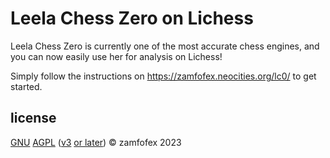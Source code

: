 Leela Chess Zero on Lichess
===

Leela Chess Zero is currently one of the most accurate chess engines, and you can now easily use her for analysis on Lichess!

Simply follow the instructions on <https://zamfofex.neocities.org/lc0/> to get started.

license
---

[GNU][GPL] [AGPL] ([v3][AGPLv3] [or later][GPLv3+]) © zamfofex 2023

[GPL]: <https://www.gnu.org/licenses/>
[AGPL]: <https://www.gnu.org/licenses/why-affero-gpl.html>
[AGPLv3]: <https://www.gnu.org/licenses/agpl-3.0>
[GPLv3+]: <https://www.gnu.org/licenses/gpl-faq.html#VersionThreeOrLater>
